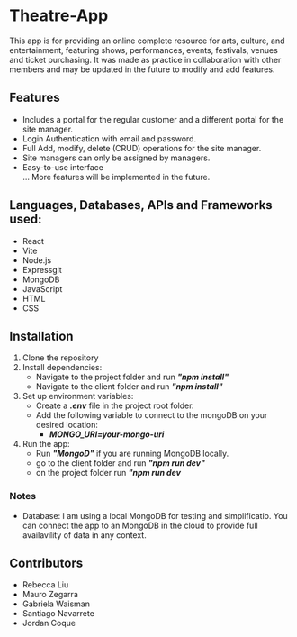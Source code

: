 # Theatre-App

This app is for providing an online complete resource for arts, culture, and entertainment, featuring shows, performances, events, festivals, venues and ticket purchasing. It was made as practice in collaboration with other members and may be updated in the future to modify and add features.

## Features  
- Includes a portal for the regular customer and a different portal for the site manager. 
- Login Authentication with email and password.
- Full Add, modify, delete (CRUD) operations for the site manager.
- Site managers can only be assigned by managers. 
- Easy-to-use interface  
... More features will be implemented in the future.

## Languages, Databases, APIs and Frameworks used:
* React 
* Vite
* Node.js
* Expressgit 
* MongoDB
* JavaScript
* HTML
* CSS

## Installation  
1. Clone the repository  
2. Install dependencies:
   - Navigate to the project folder and run ***"npm install"***
   - Navigate to the client folder and run ***"npm install"***
3. Set up environment variables:
   - Create a ***.env*** file in the project root folder.   
   - Add the following variable to connect to the mongoDB on your desired location:
     - ***MONGO_URI=your-mongo-uri***
4. Run the app:
   - Run ***"MongoD"*** if you are running MongoDB locally.
   - go to the client folder and run ***"npm run dev"***
   - on the project folder run ***"npm run dev***  
  
### Notes

* Database: I am using a local MongoDB for testing and simplificatio. You can connect the app to an MongoDB in the cloud to provide full availavility of data in any context. 

## Contributors  
- Rebecca Liu 
- Mauro Zegarra 
- Gabriela Waisman
- Santiago Navarrete
- Jordan Coque  

